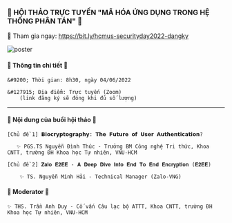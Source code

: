 ### &#128272; HỘI THẢO TRỰC TUYẾN "MÃ HÓA ỨNG DỤNG TRONG HỆ THỐNG PHÂN TÁN" &#128272;

&#128204; Tham gia ngay: https://bit.ly/hcmus-securityday2022-dangky

![poster]([poster.png](https://github.com/compsec-hcmus/hcmus-wu/raw/main/write-up/H%E1%BB%98I%20TH%E1%BA%A2O%20TR%E1%BB%B0C%20TUY%E1%BA%BEN%20%22M%C3%83%20H%C3%93A%20%E1%BB%A8NG%20D%E1%BB%A4NG%20TRONG%20H%E1%BB%86%20TH%E1%BB%90NG%20PH%C3%82N%20T%C3%81N%22/poster.png))


#### &#127881; Thông tin chi tiết &#127881;

    &#9200; Thời gian: 8h30, ngày 04/06/2022

    &#127915; Địa điểm: Trực tuyến (Zoom)
        (link đăng ký sẽ đóng khi đủ số lượng) 

<hr/>

#### &#127775; Nội dung của buổi hội thảo &#127775;

    [Chủ đề 1] 𝗕𝗶𝗼𝗰𝗿𝘆𝗽𝘁𝗼𝗴𝗿𝗮𝗽𝗵𝘆: 𝗧𝗵𝗲 𝗙𝘂𝘁𝘂𝗿𝗲 𝗼𝗳 𝗨𝘀𝗲𝗿 𝗔𝘂𝘁𝗵𝗲𝗻𝘁𝗶𝗰𝗮𝘁𝗶𝗼𝗻?

       ✨ PGS.TS Nguyễn Đình Thúc - Trưởng BM Công nghệ Tri thức, Khoa CNTT, trường ĐH Khoa học Tự nhiên, VNU-HCM

    [Chủ đề 2] 𝐙𝐚𝐥𝐨 𝐄𝟐𝐄𝐄 - 𝐀 𝐃𝐞𝐞𝐩 𝐃𝐢𝐯𝐞 𝐈𝐧𝐭𝐨 𝐄𝐧𝐝 𝐓𝐨 𝐄𝐧𝐝 𝐄𝐧𝐜𝐫𝐲𝐩𝐭𝐢𝐨𝐧 (𝐄𝟐𝐄𝐄)

        ✨ TS. Nguyễn Minh Hải - Technical Manager (Zalo-VNG)

#### &#127775; Moderator &#127775;

    ✨ THS. Trần Anh Duy - Cố vấn Câu lạc bộ ATTT, Khoa CNTT, trường ĐH Khoa học Tự nhiên, VNU-HCM